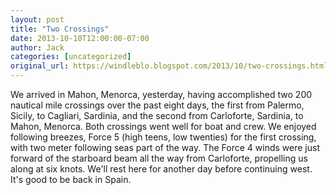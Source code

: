 ```yaml
---
layout: post
title: "Two Crossings"
date: 2013-10-10T12:00:00-07:00
author: Jack
categories: [uncategorized]
original_url: https://windleblo.blogspot.com/2013/10/two-crossings.html
---
```


We arrived in Mahon, Menorca, yesterday, having accomplished two 200 nautical mile crossings over the past eight days, the first from Palermo, Sicily, to Cagliari, Sardinia, and the second from Carloforte, Sardinia, to Mahon, Menorca. Both crossings went well for boat and crew. We enjoyed following breezes, Force 5 (high teens, low twenties) for the first crossing, with two meter following seas part of the way. The Force 4 winds were just forward of the starboard beam all the way from Carloforte, propelling us along at six knots. We'll rest here for another day before continuing west. It's good to be back in Spain.